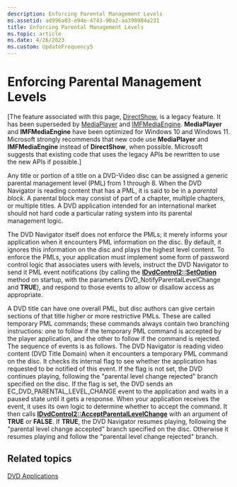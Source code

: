 ```yaml
---
description: Enforcing Parental Management Levels
ms.assetid: ad996a03-e94e-4743-90a2-aa390984a231
title: Enforcing Parental Management Levels
ms.topic: article
ms.date: 4/26/2023
ms.custom: UpdateFrequency5
---
```


# Enforcing Parental Management Levels

\[The feature associated with this page, [DirectShow](/windows/win32/directshow/directshow), is a legacy feature. It has been superseded by [MediaPlayer](/uwp/api/Windows.Media.Playback.MediaPlayer) and [IMFMediaEngine](/windows/win32/api/mfmediaengine/nn-mfmediaengine-imfmediaengine). **MediaPlayer** and **IMFMediaEngine** have been optimized for Windows 10 and Windows 11. Microsoft strongly recommends that new code use **MediaPlayer** and **IMFMediaEngine** instead of **DirectShow**, when possible. Microsoft suggests that existing code that uses the legacy APIs be rewritten to use the new APIs if possible.\]

Any title or portion of a title on a DVD-Video disc can be assigned a generic parental management level (PML) from 1 through 8. When the DVD Navigator is reading content that has a PML, it is said to be in a *parental block*. A parental block may consist of part of a chapter, multiple chapters, or multiple titles. A DVD application intended for an international market should not hard code a particular rating system into its parental management logic.

The DVD Navigator itself does not enforce the PMLs; it merely informs your application when it encounters PML information on the disc. By default, it ignores this information on the disc and plays the highest level content. To enforce the PMLs, your application must implement some form of password control logic that associates users with levels, instruct the DVD Navigator to send it PML event notifications (by calling the [**IDvdControl2::SetOption**](/windows/desktop/api/Strmif/nf-strmif-idvdcontrol2-setoption) method on startup, with the parameters DVD\_NotifyParentalLevelChange and **TRUE**), and respond to those events to allow or disallow access as appropriate.

A DVD title can have one overall PML, but disc authors can give certain sections of that title higher or more restrictive PMLs. These are called temporary PML commands; these commands always contain two branching instructions: one to follow if the temporary PML command is accepted by the player application, and the other to follow if the command is rejected. The sequence of events is as follows. The DVD Navigator is reading video content (DVD Title Domain) when it encounters a temporary PML command on the disc. It checks its internal flag to see whether the application has requested to be notified of this event. If the flag is not set, the DVD continues playing, following the "parental level change rejected" branch specified on the disc. If the flag is set, the DVD sends an EC\_DVD\_PARENTAL\_LEVEL\_CHANGE event to the application and waits in a paused state until it gets a response. When your application receives the event, it uses its own logic to determine whether to accept the command. It then calls [**IDvdControl2::AcceptParentalLevelChange**](/windows/desktop/api/Strmif/nf-strmif-idvdcontrol2-acceptparentallevelchange) with an argument of **TRUE** or **FALSE**. If **TRUE**, the DVD Navigator resumes playing, following the "parental level change accepted" branch specified on the disc. Otherwise it resumes playing and follow the "parental level change rejected" branch.

## Related topics

<dl> <dt>

[DVD Applications](dvd-applications.md)
</dt> </dl>

 

 



